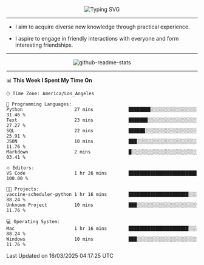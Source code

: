 <p align="center">
  <img src="https://readme-typing-svg.demolab.com?font=Fira+Code&weight=500&size=32&duration=2500&pause=1600&center=true&vCenter=true&random=false&width=1024&height=64&lines=Hi+there+%F0%9F%91%8B;I'm+delighted+you+could+make+it+here+%F0%9F%8E%89;I'm+Harry%2C+a+college+student+still+finding+my+way" alt="Typing SVG" />
</p>


---


- I aim to acquire diverse new knowledge through practical experience.

- I aspire to engage in friendly interactions with everyone and form interesting friendships.


---


<p align="center">
  <img src="https://github-readme-stats.vercel.app/api?username=Harry-Jing&show_icons=true" alt="github-readme-stats"/>
</p>


---

<!--START_SECTION:waka-->
📊 **This Week I Spent My Time On** 

```text
🕑︎ Time Zone: America/Los_Angeles

💬 Programming Languages: 
Python                   27 mins             ████████░░░░░░░░░░░░░░░░░   31.46 % 
Text                     23 mins             ███████░░░░░░░░░░░░░░░░░░   27.27 % 
SQL                      22 mins             ██████░░░░░░░░░░░░░░░░░░░   25.91 % 
JSON                     10 mins             ███░░░░░░░░░░░░░░░░░░░░░░   11.76 % 
Markdown                 2 mins              █░░░░░░░░░░░░░░░░░░░░░░░░   03.41 % 

🔥 Editors: 
VS Code                  1 hr 26 mins        █████████████████████████   100.00 % 

🐱‍💻 Projects: 
vaccine-scheduler-python 1 hr 16 mins        ██████████████████████░░░   88.24 % 
Unknown Project          10 mins             ███░░░░░░░░░░░░░░░░░░░░░░   11.76 % 

💻 Operating System: 
Mac                      1 hr 16 mins        ██████████████████████░░░   88.24 % 
Windows                  10 mins             ███░░░░░░░░░░░░░░░░░░░░░░   11.76 % 
```


 Last Updated on 16/03/2025 04:17:25 UTC
<!--END_SECTION:waka-->
